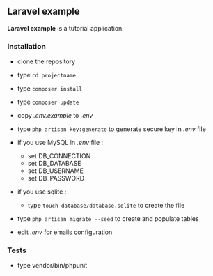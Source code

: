 ## Laravel example ##

**Laravel example** is a tutorial application.

### Installation ###

* clone the repository 
* type `cd projectname`
* type `composer install`
* type `composer update`
* copy *.env.example* to *.env*
* type `php artisan key:generate` to generate secure key in *.env* file
* if you use MySQL in *.env* file :
   * set DB_CONNECTION
   * set DB_DATABASE
   * set DB_USERNAME
   * set DB_PASSWORD
* if you use sqlite :
   * type `touch database/database.sqlite` to create the file

* type `php artisan migrate --seed` to create and populate tables
* edit *.env* for emails configuration

### Tests ###

* type vendor/bin/phpunit

